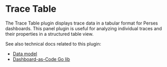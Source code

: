 # Trace Table

The Trace Table plugin displays trace data in a tabular format for Perses dashboards. This panel plugin is useful for analyzing individual traces and their properties in a structured table view.

See also technical docs related to this plugin:

- [Data model](./model.md)
- [Dashboard-as-Code Go lib](./go-sdk.md)
